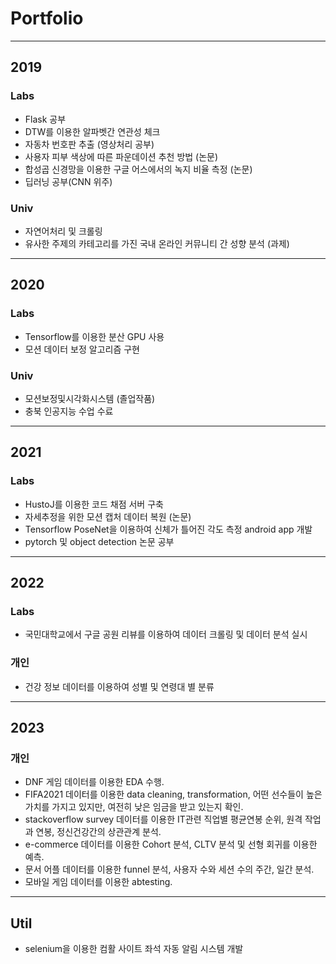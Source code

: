 # Portfolio

***

## 2019
### Labs
* Flask 공부
* DTW를 이용한 알파벳간 연관성 체크
* 자동차 번호판 추출 (영상처리 공부)
* 사용자 피부 색상에 따른 파운데이션 추천 방법 (논문)
* 합성곱 신경망을 이용한 구글 어스에서의 녹지 비율 측정 (논문)
* 딥러닝 공부(CNN 위주)

### Univ
* 자연어처리 및 크롤링 
* 유사한 주제의 카테고리를 가진 국내 온라인 커뮤니티 간 성향 분석 (과제)

***

## 2020
### Labs
* Tensorflow를 이용한 분산 GPU 사용
* 모션 데이터 보정 알고리즘 구현

### Univ
* 모션보정및시각화시스템 (졸업작품)
* 충북 인공지능 수업 수료

***

## 2021
### Labs
* HustoJ를 이용한 코드 채점 서버 구축
* 자세추정을 위한 모션 캡처 데이터 복원 (논문)
* Tensorflow PoseNet을 이용하여 신체가 틀어진 각도 측정 android app 개발
* pytorch 및 object detection 논문 공부

***

## 2022
### Labs
* 국민대학교에서 구글 공원 리뷰를 이용하여 데이터 크롤링 및 데이터 분석 실시
### 개인
* 건강 정보 데이터를 이용하여 성별 및 연령대 별 분류

***

## 2023
### 개인
* DNF 게임 데이터를 이용한 EDA 수행.
* FIFA2021 데이터를 이용한 data cleaning, transformation, 어떤 선수들이 높은 가치를 가지고 있지만, 여전히 낮은 임금을 받고 있는지 확인.
* stackoverflow survey 데이터를 이용한 IT관련 직업별 평균연봉 순위, 원격 작업과 연봉, 정신건강간의 상관관계 분석.
* e-commerce 데이터를 이용한 Cohort 분석, CLTV 분석 및 선형 회귀를 이용한 예측.
* 문서 어플 데이터를 이용한 funnel 분석, 사용자 수와 세션 수의 주간, 일간 분석.
* 모바일 게임 데이터를 이용한 abtesting.

***

## Util
* selenium을 이용한 컴활 사이트 좌석 자동 알림 시스템 개발
